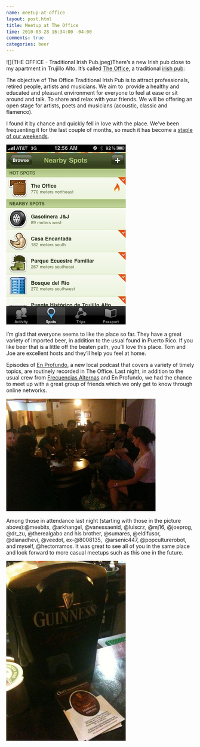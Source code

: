 ```yaml
---
name: meetup-at-office
layout: post.html
title: Meetup at The Office
time: 2010-03-28 16:34:00 -04:00
comments: true
categories: beer
---
```

![](THE OFFICE - Traditional Irish Pub.jpeg)There’s a new Irish pub close to my apartment in Trujillo Alto. It’s called [The Office](http://www.facebook.com/group.php?gid=129744091927), a traditional [irish pub](http://theofficetraditionalirishpub.webs.com/):

The objective of The Office Traditional Irish Pub is to attract professionals, retired people, artists and musicians. We aim to  provide a healthy and educated and pleasant environment for everyone to feel at ease or sit around and talk. To share and relax with your friends. We will be offering an open stage for artists, poets and musicians (acoustic, classic and flamenco).

I found it by chance and quickly fell in love with the place. We’ve been frequenting it for the last couple of months, so much it has become a [staple of our weekends](http://gowalla.com/spots/519257). 

[![These past two weekends we’ve got The Office to become a Hot Spot in Gowalla.](image.jpg.scaled500.jpeg)](http://hramos.posterous.com/nice-to-see-the-office-trending-in-gowalla)

I’m glad that everyone seems to like the place so far. They have a great variety of imported beer, in addition to the usual found in Puerto Rico. If you like beer that is a little off the beaten path, you’ll love this place. Tom and Joe are excellent hosts and they’ll help you feel at home.

Episodes of [En Profundo](http://www.enprofundo.com), a new local podcast that covers a variety of timely topics, are routinely recorded in The Office. Last night, in addition to the usual crew from [Frecuencias Alternas](http://www.frecuenciasalternas.com) and En Profundo, we had the chance to meet up with a great group of friends which we only get to know through online networks.

![](3835484-3374460-thumbnail.jpg)

Among those in attendance last night (starting with those in the picture above):@meebits, @arkhangel, @vanessaenid, @luiscrz, @mj16, @joeprog, @dr_zu, @therealgabo and his brother, @sumares, @eldifusor, @dianadhevi, @veedot, ex-@8008135,  @arsenic447, @popculturerobot, and myself, @hectorramos. It was great to see all of you in the same place and look forward to more casual meetups such as this one in the future.

![](89143_high_res_320x480.jpeg)
